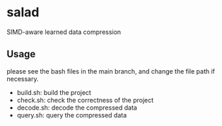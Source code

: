 # salad
SIMD-aware learned data compression

## Usage
please see the bash files in the main branch, and change the file path if necessary.
- build.sh: build the project
- check.sh: check the correctness of the project
- decode.sh: decode the compressed data
- query.sh: query the compressed data